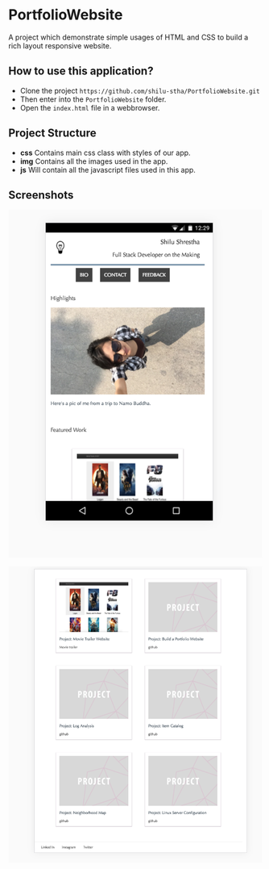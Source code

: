# PortfolioWebsite

A project which demonstrate simple usages of HTML and CSS to build a rich layout responsive website. 

## How to use this application?

- Clone the project `https://github.com/shilu-stha/PortfolioWebsite.git`
- Then enter into the `PortfolioWebsite` folder.
- Open the `index.html` file in a webbrowser. 

## Project Structure

* **css** Contains main css class with styles of our app.
* **img** Contains all the images used in the app.
* **js** Will contain all the javascript files used in this app.

## Screenshots
![Nexus](/screenshots/nexusphone.png?raw=true)

![iPad](/screenshots/ipad.png?raw=true)
